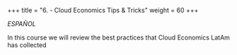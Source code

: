 +++ 
title = "6. - Cloud Economics Tips & Tricks" 
weight = 60
+++

*ESPAÑOL*

In this course we will review the best practices that Cloud Economics LatAm has collected